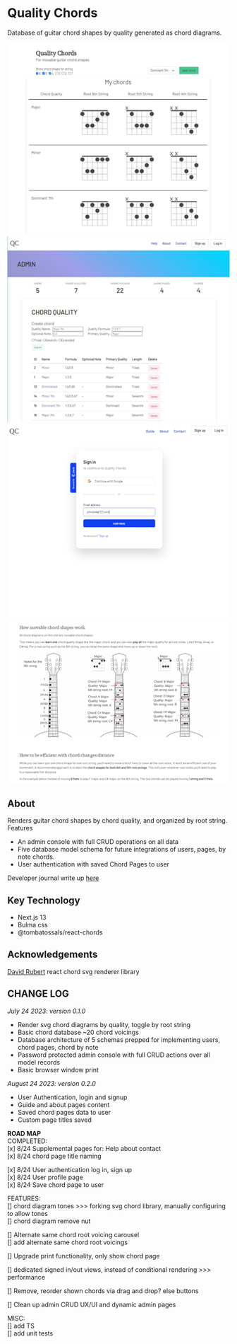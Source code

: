 # Quality Chords

Database of guitar chord shapes by quality generated as chord diagrams.

![cover-page](./public/readme/cover.jpg)
![admin](./public/readme/admin.jpg)
![signin](./public/readme/signin.png)
![guide](./public/readme/guide.png)

## About

Renders guitar chord shapes by chord quality, and organized by root string. Features

- An admin console with full CRUD operations on all data
- Five database model schema for future integrations of users, pages, by note chords.
- User authentication with saved Chord Pages to user

Developer journal write up [here](https://github.com/kevin-lambda/kevin-lambda/blob/main/dev_log.md#quality-chords)

## Key Technology

- Next.js 13
- Bulma css
- @tombatossals/react-chords

## Acknowledgements

[David Rubert](https://github.com/tombatossals) react chord svg renderer library

## CHANGE LOG

_July 24 2023: version 0.1.0_

- Render svg chord diagrams by quality, toggle by root string
- Basic chord database ~20 chord voicings
- Database architecture of 5 schemas prepped for implementing users, chord pages, chord by note
- Password protected admin console with full CRUD actions over all model records
- Basic browser window print

_August 24 2023: version 0.2.0_

- User Authentication, login and signup
- Guide and about pages content
- Saved chord pages data to user
- Custom page titles saved

**ROAD MAP**  
COMPLETED:  
[x] 8/24 Supplemental pages for: Help about contact  
[x] 8/24 chord page title naming

[x] 8/24 User authentication log in, sign up  
[x] 8/24 User profile page  
[x] 8/24 Save chord page to user

FEATURES:  
[] chord diagram tones >>> forking svg chord library, manually configuring to allow tones  
[] chord diagram remove nut

[] Alternate same chord root voicing carousel  
[] add alternate same chord root voicings

[] Upgrade print functionality, only show chord page

[] dedicated signed in/out views, instead of conditional rendering >>> performance

[] Remove, reorder shown chords via drag and drop? else buttons

[] Clean up admin CRUD UX/UI and dynamic admin pages

MISC:  
[] add TS  
[] add unit tests
